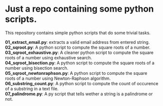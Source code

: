 # Just a repo containing some python scripts.
This repository contains simple python scripts that do some trivial tasks.

<b>01_extract_email.py</b>: extracts a valid email address from entered string.<br>
<b>02_sqroot.py</b>: A python script to compute the square roots 
of a number.<br>
<b>03_sqroot_exhaustive.py</b>: A cleaner python script to compute the square roots of a number using exhaustive search.<br>
<b>04_sqroot_bisection.py</b>: A python script to compute the 
square roots of a number using bisection search.<br>
<b>05_sqroot_newtonraphson.py</b>: A python script to compute the square roots of a number using Newton-Raphson algorithm.<br>
<b>06_substring_count.py</b>: A python script to compute the count of occurence of a substring in a text file.<br>
<b>07_palindrome.py</b>: A py script that tells wether a string is a palindrome or not.
